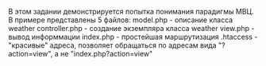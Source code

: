 В этом задании демонстрируется попытка понимания парадигмы МВЦ. В примере представлены 5 файлов:
model.php       - описание класса weather
controller.php  - создание экземпляра класса weather
view.php        - вывод информмации
index.php       - простейшая маршрутизация
.htaccess       - "красивые" адреса, позволяет обращаться по адресам вида "?action=view", а не "index.php?action=view"
